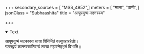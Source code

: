 +++
secondary_sources = [ "MSS_4952",]
meters = [ "माला", "वाणी",]
jsonClass = "Subhaashita"
title = "आपूपयुग्मं मदनस्स्य"

+++

<details open><summary>Text</summary>

आपूपयुग्मं मदनस्स्य धात्रा विनिर्मितं वल्युपहारहेतोः।  
गल्लद्वयं कान्तरसातिरम्यं तस्या महास्नेहभृतं विभाति॥
</details>
